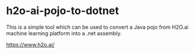 # h2o-ai-pojo-to-dotnet
This is a simple tool which can be used to convert a Java pojo from H2O.ai machine learning platform into a .net assembly.

https://www.h2o.ai/

